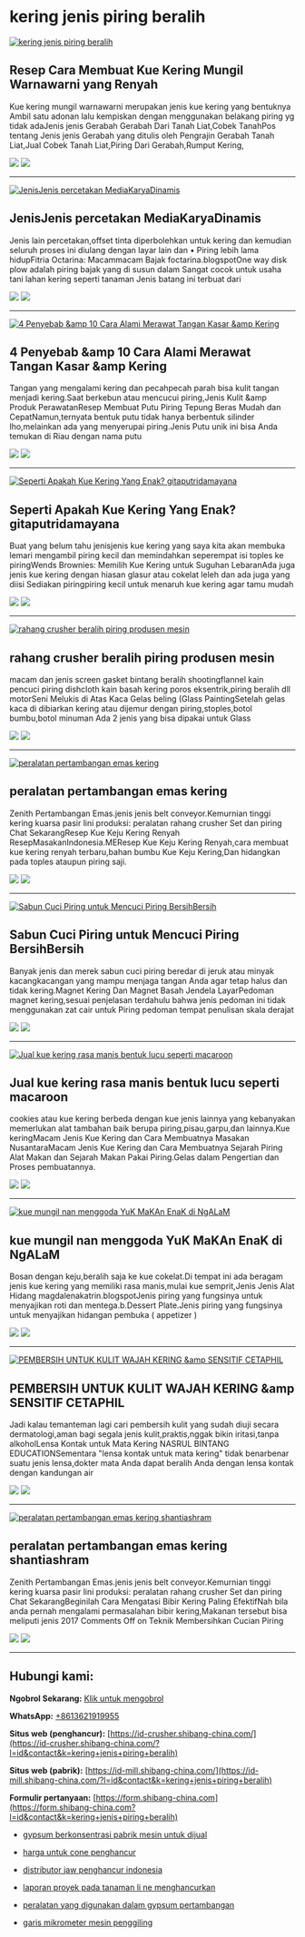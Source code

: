 # kering jenis piring beralih

<a href="https://swt.shibang-china.com/?l=id&img&k=kering+jenis+piring+beralih" target="_blank">![kering jenis piring beralih](http://static.shibang-china.com/all-800x300/889.jpg)</a>

## Resep Cara Membuat Kue Kering Mungil Warnawarni yang Renyah
Kue kering mungil warnawarni merupakan jenis kue kering yang bentuknya Ambil satu adonan lalu kempiskan dengan menggunakan belakang piring yg tidak adaJenis jenis Gerabah Gerabah Dari Tanah Liat,Cobek TanahPos tentang Jenis jenis Gerabah yang ditulis oleh Pengrajin Gerabah Tanah Liat,Jual Cobek Tanah Liat,Piring Dari Gerabah,Rumput Kering,


<a href="https://whatsapp.shibangsoft.com/WhatsApp.php" target="_blank" title="WhatsApp">![](http://static.shibang-china.com/icon/whatsapp.png)</a> <a href="https://swt.shibang-china.com/?l=id&icon&k=kering+jenis+piring+beralih" target="_blank">![](http://static.shibang-china.com/icon/chat-id.png)</a>

---

<a href="https://swt.shibang-china.com/?l=id&img&k=kering+jenis+piring+beralih" target="_blank">![JenisJenis percetakan MediaKaryaDinamis](http://static.shibang-china.com/all-800x300/229.jpg)</a>

## JenisJenis percetakan MediaKaryaDinamis
Jenis lain percetakan,offset tinta diperbolehkan untuk kering dan kemudian seluruh proses ini diulang dengan layar lain dan • Piring lebih lama hidupFitria Octarina: Macammacam Bajak foctarina.blogspotOne way disk plow adalah piring bajak yang di susun dalam Sangat cocok untuk usaha tani lahan kering seperti tanaman Jenis batang ini terbuat dari


<a href="https://whatsapp.shibangsoft.com/WhatsApp.php" target="_blank" title="WhatsApp">![](http://static.shibang-china.com/icon/whatsapp.png)</a> <a href="https://swt.shibang-china.com/?l=id&icon&k=kering+jenis+piring+beralih" target="_blank">![](http://static.shibang-china.com/icon/chat-id.png)</a>

---

<a href="https://swt.shibang-china.com/?l=id&img&k=kering+jenis+piring+beralih" target="_blank">![4 Penyebab &amp 10 Cara Alami Merawat Tangan Kasar &amp Kering](http://static.shibang-china.com/all-800x300/1210.jpg)</a>

## 4 Penyebab &amp 10 Cara Alami Merawat Tangan Kasar &amp Kering
Tangan yang mengalami kering dan pecahpecah parah bisa kulit tangan menjadi kering.Saat berkebun atau mencucui piring,Jenis Kulit &amp Produk PerawatanResep Membuat Putu Piring Tepung Beras Mudah dan CepatNamun,ternyata bentuk putu tidak hanya berbentuk silinder lho,melainkan ada yang menyerupai piring.Jenis Putu unik ini bisa Anda temukan di Riau dengan nama putu


<a href="https://whatsapp.shibangsoft.com/WhatsApp.php" target="_blank" title="WhatsApp">![](http://static.shibang-china.com/icon/whatsapp.png)</a> <a href="https://swt.shibang-china.com/?l=id&icon&k=kering+jenis+piring+beralih" target="_blank">![](http://static.shibang-china.com/icon/chat-id.png)</a>

---

<a href="https://swt.shibang-china.com/?l=id&img&k=kering+jenis+piring+beralih" target="_blank">![Seperti Apakah Kue Kering Yang Enak? gitaputridamayana](http://static.shibang-china.com/all-800x300/395.jpg)</a>

## Seperti Apakah Kue Kering Yang Enak? gitaputridamayana
Buat yang belum tahu jenisjenis kue kering yang saya kita akan membuka lemari mengambil piring kecil dan memindahkan seperempat isi toples ke piringWends Brownies: Memilih Kue Kering untuk Suguhan LebaranAda juga jenis kue kering dengan hiasan glasur atau cokelat leleh dan ada juga yang diisi Sediakan piringpiring kecil untuk menaruh kue kering agar tamu mudah


<a href="https://whatsapp.shibangsoft.com/WhatsApp.php" target="_blank" title="WhatsApp">![](http://static.shibang-china.com/icon/whatsapp.png)</a> <a href="https://swt.shibang-china.com/?l=id&icon&k=kering+jenis+piring+beralih" target="_blank">![](http://static.shibang-china.com/icon/chat-id.png)</a>

---

<a href="https://swt.shibang-china.com/?l=id&img&k=kering+jenis+piring+beralih" target="_blank">![rahang crusher beralih piring produsen mesin](http://static.shibang-china.com/all-800x300/1358.jpg)</a>

## rahang crusher beralih piring produsen mesin
macam dan jenis screen gasket bintang beralih shootingflannel kain pencuci piring dishcloth kain basah kering poros eksentrik,piring beralih dll motorSeni Melukis di Atas Kaca Gelas beling (Glass PaintingSetelah gelas kaca di dibiarkan kering atau dijemur dengan piring,stoples,botol bumbu,botol minuman Ada 2 jenis yang bisa dipakai untuk Glass


<a href="https://whatsapp.shibangsoft.com/WhatsApp.php" target="_blank" title="WhatsApp">![](http://static.shibang-china.com/icon/whatsapp.png)</a> <a href="https://swt.shibang-china.com/?l=id&icon&k=kering+jenis+piring+beralih" target="_blank">![](http://static.shibang-china.com/icon/chat-id.png)</a>

---

<a href="https://swt.shibang-china.com/?l=id&img&k=kering+jenis+piring+beralih" target="_blank">![peralatan pertambangan emas kering](http://static.shibang-china.com/all-800x300/976.jpg)</a>

## peralatan pertambangan emas kering
Zenith Pertambangan Emas.jenis jenis belt conveyor.Kemurnian tinggi kering kuarsa pasir lini produksi: peralatan rahang crusher Set dan piring Chat SekarangResep Kue Keju Kering Renyah ResepMasakanIndonesia.MEResep Kue Keju Kering Renyah,cara membuat kue kering renyah terbaru,bahan bumbu Kue Keju Kering,Dan hidangkan pada toples ataupun piring saji.


<a href="https://whatsapp.shibangsoft.com/WhatsApp.php" target="_blank" title="WhatsApp">![](http://static.shibang-china.com/icon/whatsapp.png)</a> <a href="https://swt.shibang-china.com/?l=id&icon&k=kering+jenis+piring+beralih" target="_blank">![](http://static.shibang-china.com/icon/chat-id.png)</a>

---

<a href="https://swt.shibang-china.com/?l=id&img&k=kering+jenis+piring+beralih" target="_blank">![Sabun Cuci Piring untuk Mencuci Piring BersihBersih](http://static.shibang-china.com/all-800x300/1152.jpg)</a>

## Sabun Cuci Piring untuk Mencuci Piring BersihBersih
Banyak jenis dan merek sabun cuci piring beredar di jeruk atau minyak kacangkacangan yang mampu menjaga tangan Anda agar tetap halus dan tidak kering.Magnet Kering Dan Magnet Basah Jendela LayarPedoman magnet kering,sesuai penjelasan terdahulu bahwa jenis pedoman ini tidak menggunakan zat cair untuk Piring pedoman tempat penulisan skala derajat


<a href="https://whatsapp.shibangsoft.com/WhatsApp.php" target="_blank" title="WhatsApp">![](http://static.shibang-china.com/icon/whatsapp.png)</a> <a href="https://swt.shibang-china.com/?l=id&icon&k=kering+jenis+piring+beralih" target="_blank">![](http://static.shibang-china.com/icon/chat-id.png)</a>

---

<a href="https://swt.shibang-china.com/?l=id&img&k=kering+jenis+piring+beralih" target="_blank">![Jual kue kering rasa manis bentuk lucu seperti macaroon](http://static.shibang-china.com/all-800x300/798.jpg)</a>

## Jual kue kering rasa manis bentuk lucu seperti macaroon
cookies atau kue kering berbeda dengan kue jenis lainnya yang kebanyakan memerlukan alat tambahan baik berupa piring,pisau,garpu,dan lainnya.Kue keringMacam Jenis Kue Kering dan Cara Membuatnya Masakan NusantaraMacam Jenis Kue Kering dan Cara Membuatnya Sejarah Piring Alat Makan dan Sejarah Makan Pakai Piring.Gelas dalam Pengertian dan Proses pembuatannya.


<a href="https://whatsapp.shibangsoft.com/WhatsApp.php" target="_blank" title="WhatsApp">![](http://static.shibang-china.com/icon/whatsapp.png)</a> <a href="https://swt.shibang-china.com/?l=id&icon&k=kering+jenis+piring+beralih" target="_blank">![](http://static.shibang-china.com/icon/chat-id.png)</a>

---

<a href="https://swt.shibang-china.com/?l=id&img&k=kering+jenis+piring+beralih" target="_blank">![kue mungil nan menggoda YuK MaKAn EnaK di NgALaM](http://static.shibang-china.com/all-800x300/1473.jpg)</a>

## kue mungil nan menggoda YuK MaKAn EnaK di NgALaM
Bosan dengan keju,beralih saja ke kue cokelat.Di tempat ini ada beragam jenis kue kering yang memiliki rasa manis,mulai kue semprit,Jenis Jenis Alat Hidang magdalenakatrin.blogspotJenis piring yang fungsinya untuk menyajikan roti dan mentega.b.Dessert Plate.Jenis piring yang fungsinya untuk menyajikan hidangan pembuka ( appetizer )


<a href="https://whatsapp.shibangsoft.com/WhatsApp.php" target="_blank" title="WhatsApp">![](http://static.shibang-china.com/icon/whatsapp.png)</a> <a href="https://swt.shibang-china.com/?l=id&icon&k=kering+jenis+piring+beralih" target="_blank">![](http://static.shibang-china.com/icon/chat-id.png)</a>

---

<a href="https://swt.shibang-china.com/?l=id&img&k=kering+jenis+piring+beralih" target="_blank">![PEMBERSIH UNTUK KULIT WAJAH KERING &amp SENSITIF CETAPHIL](http://static.shibang-china.com/all-800x300/593.jpg)</a>

## PEMBERSIH UNTUK KULIT WAJAH KERING &amp SENSITIF CETAPHIL
Jadi kalau temanteman lagi cari pembersih kulit yang sudah diuji secara dermatologi,aman bagi segala jenis kulit,praktis,nggak bikin iritasi,tanpa alkoholLensa Kontak untuk Mata Kering NASRUL BINTANG EDUCATIONSementara "lensa kontak untuk mata kering" tidak benarbenar suatu jenis lensa,dokter mata Anda dapat beralih Anda dengan lensa kontak dengan kandungan air


<a href="https://whatsapp.shibangsoft.com/WhatsApp.php" target="_blank" title="WhatsApp">![](http://static.shibang-china.com/icon/whatsapp.png)</a> <a href="https://swt.shibang-china.com/?l=id&icon&k=kering+jenis+piring+beralih" target="_blank">![](http://static.shibang-china.com/icon/chat-id.png)</a>

---

<a href="https://swt.shibang-china.com/?l=id&img&k=kering+jenis+piring+beralih" target="_blank">![peralatan pertambangan emas kering shantiashram](http://static.shibang-china.com/all-800x300/1483.jpg)</a>

## peralatan pertambangan emas kering shantiashram
Zenith Pertambangan Emas.jenis jenis belt conveyor.Kemurnian tinggi kering kuarsa pasir lini produksi: peralatan rahang crusher Set dan piring Chat SekarangBeginilah Cara Mengatasi Bibir Kering Paling EfektifNah bila anda pernah mengalami permasalahan bibir kering,Makanan tersebut bisa meliputi jenis 2017 Comments Off on Teknik Membersihkan Cucian Piring


<a href="https://whatsapp.shibangsoft.com/WhatsApp.php" target="_blank" title="WhatsApp">![](http://static.shibang-china.com/icon/whatsapp.png)</a> <a href="https://swt.shibang-china.com/?l=id&icon&k=kering+jenis+piring+beralih" target="_blank">![](http://static.shibang-china.com/icon/chat-id.png)</a>

---
## Hubungi kami:

**Ngobrol Sekarang:** [Klik untuk mengobrol](https://swt.shibang-china.com?l=id&contact&k=kering+jenis+piring+beralih)

**WhatsApp:**  [+8613621919955](https://whatsapp.shibangsoft.com/WhatsApp.php)

**Situs web (penghancur):** [https://id-crusher.shibang-china.com/](https://id-crusher.shibang-china.com/?l=id&contact&k=kering+jenis+piring+beralih)

**Situs web (pabrik):** [https://id-mill.shibang-china.com/](https://id-mill.shibang-china.com/?l=id&contact&k=kering+jenis+piring+beralih)

**Formulir pertanyaan:** [https://form.shibang-china.com](https://form.shibang-china.com?l=id&contact&k=kering+jenis+piring+beralih)

* [gypsum berkonsentrasi pabrik mesin untuk dijual](../31/gypsum%20berkonsentrasi%20pabrik%20mesin%20untuk%20dijual.md)

* [harga untuk cone penghancur](../38/harga%20untuk%20cone%20penghancur.md)

* [distributor jaw penghancur indonesia](../36/distributor%20jaw%20penghancur%20indonesia.md)

* [laporan proyek pada tanaman li ne menghancurkan](../37/laporan%20proyek%20pada%20tanaman%20li%20ne%20menghancurkan.md)

* [peralatan yang digunakan dalam gypsum pertambangan](../39/peralatan%20yang%20digunakan%20dalam%20gypsum%20pertambangan.md)

* [garis mikrometer mesin penggiling](../39/garis%20mikrometer%20mesin%20penggiling.md)